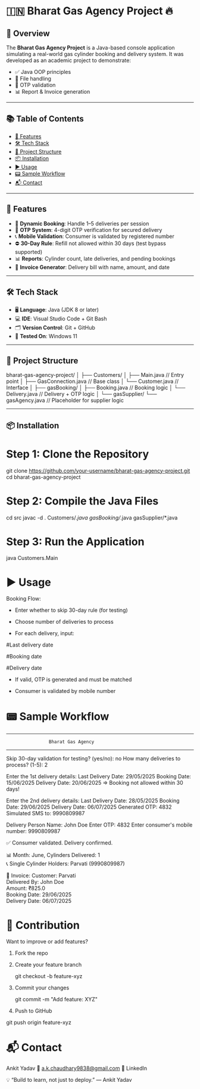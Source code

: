 # 🇮🇳 Bharat Gas Agency Project 🔥

## 📌 Overview

The **Bharat Gas Agency Project** is a Java-based console application simulating a real-world gas cylinder booking and delivery system. It was developed as an academic project to demonstrate:

- ✅ Java OOP principles
- 📁 File handling
- 🔐 OTP validation
- 📊 Report & Invoice generation

---

## 📚 Table of Contents

- [🚀 Features](#-features)
- [🛠️ Tech Stack](#-tech-stack)
- [📁 Project Structure](#-project-structure)
- [📦 Installation](#-installation)
- [▶️ Usage](#️usage)
- [📟 Sample Workflow](#sample-workflow)
- [📬 Contact](#contact)

---

## 🚀 Features

- 🔄 **Dynamic Booking**: Handle 1–5 deliveries per session
- 🔐 **OTP System**: 4-digit OTP verification for secured delivery
- 📞 **Mobile Validation**: Consumer is validated by registered number
- ⛔ **30-Day Rule**: Refill not allowed within 30 days (test bypass supported)
- 📊 **Reports**: Cylinder count, late deliveries, and pending bookings
- 🧾 **Invoice Generator**: Delivery bill with name, amount, and date

---

## 🛠️ Tech Stack

- 🖥️ **Language**: Java (JDK 8 or later)
- 💻 **IDE**: Visual Studio Code + Git Bash
- 🗂️ **Version Control**: Git + GitHub
- 🧪 **Tested On**: Windows 11

---

## 📁 Project Structure

bharat-gas-agency-project/
│
├── Customers/
│ ├── Main.java // Entry point
│ ├── GasConnection.java // Base class
│ └── Customer.java // Interface
│
├── gasBooking/
│ ├── Booking.java // Booking logic
│ └── Delivery.java // Delivery + OTP logic
│
└── gasSupplier/
└── gasAgency.java // Placeholder for supplier logic

---

## 📦 Installation


# Step 1: Clone the Repository
git clone https://github.com/your-username/bharat-gas-agency-project.git
cd bharat-gas-agency-project

# Step 2: Compile the Java Files
cd src
javac -d . Customers/*.java gasBooking/*.java gasSupplier/*.java

# Step 3: Run the Application
java Customers.Main


# ▶️ Usage
Booking Flow:

* Enter whether to skip 30-day rule (for testing)

* Choose number of deliveries to process

* For each delivery, input:

 #Last delivery date

 #Booking date

 #Delivery date

* If valid, OTP is generated and must be matched

* Consumer is validated by mobile number

# 📟 Sample Workflow

****************************************************************
                    Bharat Gas Agency
****************************************************************

Skip 30-day validation for testing? (yes/no): no
How many deliveries to process? (1-5): 2

Enter the 1st delivery details:
Last Delivery Date: 29/05/2025
Booking Date: 15/06/2025
Delivery Date: 20/06/2025
=> Booking not allowed within 30 days!

Enter the 2nd delivery details:
Last Delivery Date: 28/05/2025
Booking Date: 29/06/2025
Delivery Date: 06/07/2025
Generated OTP: 4832
Simulated SMS to: 9990809987

Delivery Person Name: John Doe
Enter OTP: 4832
Enter consumer's mobile number: 9990809987

✅ Consumer validated. Delivery confirmed.

📊 Month: June, Cylinders Delivered: 1  
📞 Single Cylinder Holders: Parvati (9990809987)

🧾 Invoice:
Customer: Parvati  
Delivered By: John Doe  
Amount: ₹825.0  
Booking Date: 29/06/2025  
Delivery Date: 06/07/2025

# 🤝 Contribution
Want to improve or add features?
1. Fork the repo
2. Create your feature branch

    git checkout -b feature-xyz

3. Commit your changes

   git commit -m "Add feature: XYZ"

4. Push to GitHub

git push origin feature-xyz

# 📬 Contact
Ankit Yadav
📧 a.k.chaudhary9838@gmail.com
🔗 LinkedIn

💡 “Build to learn, not just to deploy.” — Ankit Yadav
